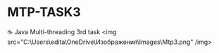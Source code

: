 # MTP-TASK3
☕ Java Multi-threading 3rd task
<img
src="C:\Users\edita\OneDrive\Изображения\Images\Mtp3.png" /img>
